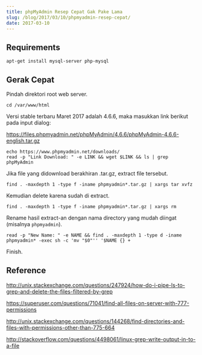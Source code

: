 ```yaml
---
title: phpMyAdmin Resep Cepat Gak Pake Lama
slug: /blog/2017/03/10/phpmyadmin-resep-cepat/
date: 2017-03-10
---
```


## Requirements

```
apt-get install mysql-server php-mysql
```

## Gerak Cepat

Pindah direktori root web server.

```
cd /var/www/html
```

Versi stable terbaru Maret 2017 adalah 4.6.6, maka masukkan link berikut pada input dialog:

https://files.phpmyadmin.net/phpMyAdmin/4.6.6/phpMyAdmin-4.6.6-english.tar.gz

```
echo https://www.phpmyadmin.net/downloads/
read -p "Link Download: " -e LINK && wget $LINK && ls | grep phpMyAdmin
```

Jika file yang didownload berakhiran .tar.gz, extract file tersebut.

```
find . -maxdepth 1 -type f -iname phpmyadmin*.tar.gz | xargs tar xvfz
```

Kemudian delete karena sudah di extract.

```
find . -maxdepth 1 -type f -iname phpmyadmin*.tar.gz | xargs rm
```

Rename hasil extract-an dengan nama directory yang mudah diingat (misalnya `phpmyadmin`).

```
read -p "New Name: " -e NAME && find . -maxdepth 1 -type d -iname phpmyadmin* -exec sh -c 'mv "$0"'' '$NAME {} +
```

Finish.

## Reference

http://unix.stackexchange.com/questions/247924/how-do-i-pipe-ls-to-grep-and-delete-the-files-filtered-by-grep

https://superuser.com/questions/71041/find-all-files-on-server-with-777-permissions

http://unix.stackexchange.com/questions/144268/find-directories-and-files-with-permissions-other-than-775-664

http://stackoverflow.com/questions/4498061/linux-grep-write-output-in-to-a-file